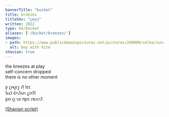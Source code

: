```yaml
---
bannerTitle: "bucket" 
title: breezes
titleShv: "𐑚𐑮𐑰𐑟𐑩𐑟"
written: 2022
type: hk/bucket
aliases: ['/bucket/breezes/']
images:
- path: https://www.publicdomainpictures.net/pictures/260000/velka/sunrise-boy-flying-kite.jpg
  alt: boy with kite 
shavian: true
---
```


<div class="latin">

the breezes at play  
self-concern dropped  
there is no other moment  

</div>

<div class="shavian">

𐑞 𐑚𐑮𐑰𐑟𐑩𐑟 𐑨𐑑 𐑐𐑤𐑱  
𐑕𐑧𐑤𐑓 𐑒𐑩𐑯𐑕𐑻𐑯 𐑛𐑮𐑪𐑐𐑑  
𐑞𐑺 𐑦𐑟 𐑯𐑴 𐑳𐑞𐑼 𐑥𐑴𐑥𐑧𐑯𐑑  

[(Shavian script)](/shavian/intro)

</div>
